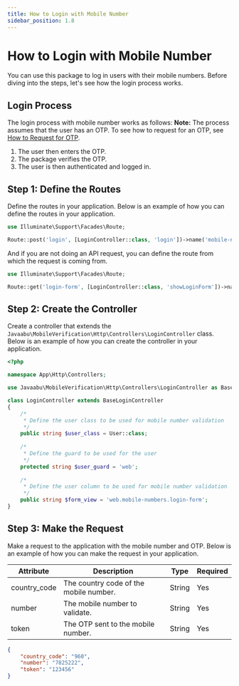 ```yaml
---
title: How to Login with Mobile Number
sidebar_position: 1.8
---
```


# How to Login with Mobile Number
You can use this package to log in users with their mobile numbers. Before diving into the steps, let's see how the login process works.

## Login Process
The login process with mobile number works as follows:
**Note:** The process assumes that the user has an OTP. To see how to request for an OTP, see [How to Request for OTP](how-to-request-otp.md).
1. The user then enters the OTP.
2. The package verifies the OTP.
3. The user is then authenticated and logged in.

## Step 1: Define the Routes
Define the routes in your application. Below is an example of how you can define the routes in your application.

```php
use Illuminate\Support\Facades\Route;

Route::post('login', [LoginController::class, 'login'])->name('mobile-numbers.login');
```

And if you are not doing an API request, you can define the route from which the request is coming from.
```php
use Illuminate\Support\Facades\Route;

Route::get('login-form', [LoginController::class, 'showLoginForm'])->name('mobile-numbers.login.show');
```

## Step 2: Create the Controller
Create a controller that extends the `Javaabu\MobileVerification\Http\Controllers\LoginController` class. Below is an example of how you can create the controller in your application.

```php
<?php

namespace App\Http\Controllers;

use Javaabu\MobileVerification\Http\Controllers\LoginController as BaseLoginController;

class LoginController extends BaseLoginController
{
    /*
     * Define the user class to be used for mobile number validation
     */
    public string $user_class = User::class;
    
    /*
     * Define the guard to be used for the user
     */
    protected string $user_guard = 'web';
    
    /*
     * Define the user column to be used for mobile number validation
     */
    public string $form_view = 'web.mobile-numbers.login-form';
}
```

## Step 3: Make the Request
Make a request to the application with the mobile number and OTP. Below is an example of how you can make the request in your application.

| Attribute | Description | Type   | Required |
| --- | --- |--------| --- |
| country_code | The country code of the mobile number. | String | Yes |
| number | The mobile number to validate. | String | Yes |
| token | The OTP sent to the mobile number. | String | Yes |

```json
{
    "country_code": "960",
    "number": "7825222",
    "token": "123456"
}
```





